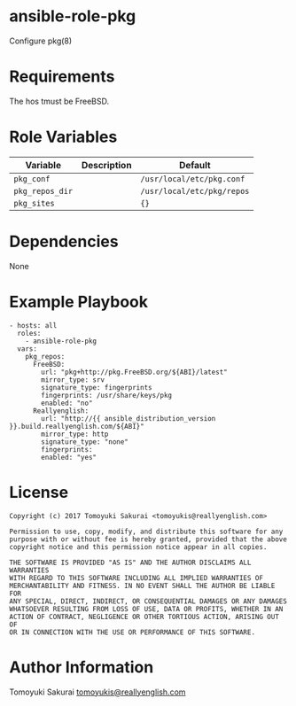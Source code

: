 # ansible-role-pkg

Configure pkg(8)

# Requirements

The hos tmust be FreeBSD.

# Role Variables

| Variable | Description | Default |
|----------|-------------|---------|
| `pkg_conf` | | `/usr/local/etc/pkg.conf` |
| `pkg_repos_dir` | | `/usr/local/etc/pkg/repos` |
| `pkg_sites` | | `{}` |

# Dependencies

None

# Example Playbook

```
- hosts: all
  roles:
    - ansible-role-pkg
  vars:
    pkg_repos:
      FreeBSD:
        url: "pkg+http://pkg.FreeBSD.org/${ABI}/latest"
        mirror_type: srv
        signature_type: fingerprints
        fingerprints: /usr/share/keys/pkg
        enabled: "no"
      Reallyenglish:
        url: "http://{{ ansible_distribution_version }}.build.reallyenglish.com/${ABI}"
        mirror_type: http
        signature_type: "none"
        fingerprints:
        enabled: "yes"
```

# License

```
Copyright (c) 2017 Tomoyuki Sakurai <tomoyukis@reallyenglish.com>

Permission to use, copy, modify, and distribute this software for any
purpose with or without fee is hereby granted, provided that the above
copyright notice and this permission notice appear in all copies.

THE SOFTWARE IS PROVIDED "AS IS" AND THE AUTHOR DISCLAIMS ALL WARRANTIES
WITH REGARD TO THIS SOFTWARE INCLUDING ALL IMPLIED WARRANTIES OF
MERCHANTABILITY AND FITNESS. IN NO EVENT SHALL THE AUTHOR BE LIABLE FOR
ANY SPECIAL, DIRECT, INDIRECT, OR CONSEQUENTIAL DAMAGES OR ANY DAMAGES
WHATSOEVER RESULTING FROM LOSS OF USE, DATA OR PROFITS, WHETHER IN AN
ACTION OF CONTRACT, NEGLIGENCE OR OTHER TORTIOUS ACTION, ARISING OUT OF
OR IN CONNECTION WITH THE USE OR PERFORMANCE OF THIS SOFTWARE.
```

# Author Information

Tomoyuki Sakurai <tomoyukis@reallyenglish.com>
